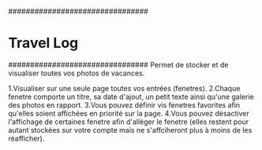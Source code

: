 ################################
#           Travel Log         #
################################
Permet de stocker et de visualiser toutes vos photos de vacances.

1.Visualiser sur une seule page toutes vos entrées (fenetres).
2.Chaque fenetre comporte un titre, sa date d'ajout, un petit texte ainsi qu'une galerie des photos en rapport.
3.Vous pouvez définir vis fenetres favorites afin qu'elles soient affichées en priorité sur la page.
4.Vous pouvez désactiver l'affichage de certaines fenetre afin d'alléger le fenetre (elles restent pour autant stockées sur votre compte mais ne s'affciheront plus à moins de les réafficher).
